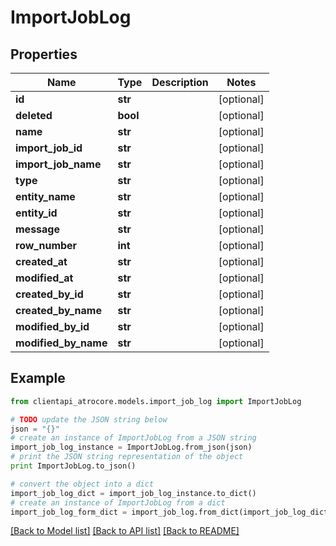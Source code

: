 # ImportJobLog


## Properties
Name | Type | Description | Notes
------------ | ------------- | ------------- | -------------
**id** | **str** |  | [optional] 
**deleted** | **bool** |  | [optional] 
**name** | **str** |  | [optional] 
**import_job_id** | **str** |  | [optional] 
**import_job_name** | **str** |  | [optional] 
**type** | **str** |  | [optional] 
**entity_name** | **str** |  | [optional] 
**entity_id** | **str** |  | [optional] 
**message** | **str** |  | [optional] 
**row_number** | **int** |  | [optional] 
**created_at** | **str** |  | [optional] 
**modified_at** | **str** |  | [optional] 
**created_by_id** | **str** |  | [optional] 
**created_by_name** | **str** |  | [optional] 
**modified_by_id** | **str** |  | [optional] 
**modified_by_name** | **str** |  | [optional] 

## Example

```python
from clientapi_atrocore.models.import_job_log import ImportJobLog

# TODO update the JSON string below
json = "{}"
# create an instance of ImportJobLog from a JSON string
import_job_log_instance = ImportJobLog.from_json(json)
# print the JSON string representation of the object
print ImportJobLog.to_json()

# convert the object into a dict
import_job_log_dict = import_job_log_instance.to_dict()
# create an instance of ImportJobLog from a dict
import_job_log_form_dict = import_job_log.from_dict(import_job_log_dict)
```
[[Back to Model list]](../README.md#documentation-for-models) [[Back to API list]](../README.md#documentation-for-api-endpoints) [[Back to README]](../README.md)


